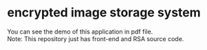 # encrypted image storage system
You can see the demo of this application in pdf file.<br>
Note: This repository just has front-end and RSA source code.
